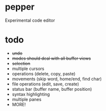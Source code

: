 # pepper
Experimental code editor

# todo
- ~~undo~~
- ~~modes should deal with all buffer views~~
- ~~selection~~
- multiple cursors
- operations (delete, copy, paste)
- movements (skip word, home/end, find char)
- file operations (edit, save, create)
- status bar (buffer name, buffer position)
- syntax highlighting
- multiple panes
- MORE!
